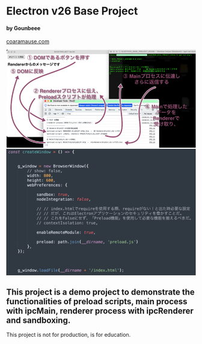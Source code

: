 # Electron v26 Base Project
#### by Gounbeee
[coaramause.com](https://coaramause.com)

![Image 1](WORK/CAPTURE_1.png)
![Image 2](WORK/CAPTURE_2.png)

## This project is a demo project to demonstrate the functionalities of preload scripts, main process with ipcMain, renderer process with ipcRenderer and sandboxing.

This project is not for production, is for education.